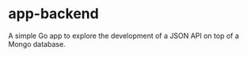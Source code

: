 # app-backend #

A simple Go app to explore the development of a JSON API on top of a Mongo database.